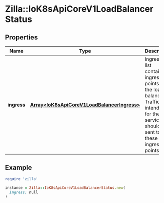 # Zilla::IoK8sApiCoreV1LoadBalancerStatus

## Properties

| Name | Type | Description | Notes |
| ---- | ---- | ----------- | ----- |
| **ingress** | [**Array&lt;IoK8sApiCoreV1LoadBalancerIngress&gt;**](IoK8sApiCoreV1LoadBalancerIngress.md) | Ingress is a list containing ingress points for the load-balancer. Traffic intended for the service should be sent to these ingress points. | [optional] |

## Example

```ruby
require 'zilla'

instance = Zilla::IoK8sApiCoreV1LoadBalancerStatus.new(
  ingress: null
)
```

